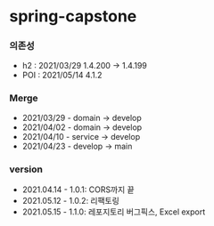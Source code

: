# spring-capstone

### 의존성
- h2 : 2021/03/29 1.4.200 -> 1.4.199
- POI : 2021/05/14 4.1.2
### Merge
* 2021/03/29 - domain -> develop
* 2021/04/02 - domain -> develop
* 2021/04/10 - service -> develop
* 2021/04/23 - develop -> main

### version
- 2021.04.14 - 1.0.1: CORS까지 끝
- 2021.05.12 - 1.0.2: 리팩토링
- 2021.05.15 - 1.1.0: 레포지토리 버그픽스, Excel export
